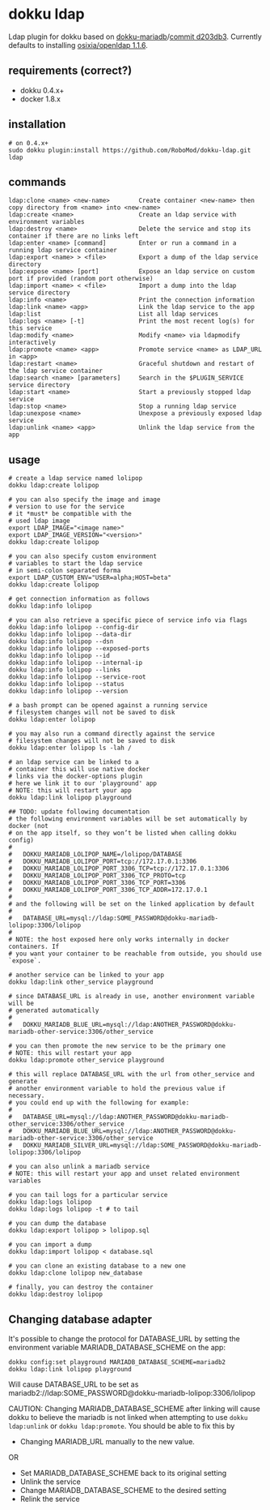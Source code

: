 # dokku ldap

Ldap plugin for dokku based on
[dokku-mariadb](https://github.com/dokku/dokku-mariadb)/[commit
d203db3](https://github.com/dokku/dokku-mariadb/commit/d203bd3c0ee759c7b6e64bef26eee4555787da5f). Currently defaults to installing
[osixia/openldap 1.1.6](https://hub.docker.com/r/dinkel/openldap/).

## requirements (correct?)

- dokku 0.4.x+
- docker 1.8.x

## installation

```shell
# on 0.4.x+
sudo dokku plugin:install https://github.com/RoboMod/dokku-ldap.git ldap
```

## commands

```
ldap:clone <name> <new-name>        Create container <new-name> then copy directory from <name> into <new-name>
ldap:create <name>                  Create an ldap service with environment variables
ldap:destroy <name>                 Delete the service and stop its container if there are no links left
ldap:enter <name> [command]         Enter or run a command in a running ldap service container
ldap:export <name> > <file>         Export a dump of the ldap service directory
ldap:expose <name> [port]           Expose an ldap service on custom port if provided (random port otherwise)
ldap:import <name> < <file>         Import a dump into the ldap service directory
ldap:info <name>                    Print the connection information
ldap:link <name> <app>              Link the ldap service to the app
ldap:list                           List all ldap services
ldap:logs <name> [-t]               Print the most recent log(s) for this service
ldap:modify <name>                  Modify <name> via ldapmodify interactively
ldap:promote <name> <app>           Promote service <name> as LDAP_URL in <app>
ldap:restart <name>                 Graceful shutdown and restart of the ldap service container
ldap:search <name> [parameters]     Search in the $PLUGIN_SERVICE service directory
ldap:start <name>                   Start a previously stopped ldap service
ldap:stop <name>                    Stop a running ldap service
ldap:unexpose <name>                Unexpose a previously exposed ldap service
ldap:unlink <name> <app>            Unlink the ldap service from the app
```

## usage

```shell
# create a ldap service named lolipop
dokku ldap:create lolipop

# you can also specify the image and image
# version to use for the service
# it *must* be compatible with the
# used ldap image
export LDAP_IMAGE="<image name>"
export LDAP_IMAGE_VERSION="<version>"
dokku ldap:create lolipop

# you can also specify custom environment
# variables to start the ldap service
# in semi-colon separated forma
export LDAP_CUSTOM_ENV="USER=alpha;HOST=beta"
dokku ldap:create lolipop

# get connection information as follows
dokku ldap:info lolipop

# you can also retrieve a specific piece of service info via flags
dokku ldap:info lolipop --config-dir
dokku ldap:info lolipop --data-dir
dokku ldap:info lolipop --dsn
dokku ldap:info lolipop --exposed-ports
dokku ldap:info lolipop --id
dokku ldap:info lolipop --internal-ip
dokku ldap:info lolipop --links
dokku ldap:info lolipop --service-root
dokku ldap:info lolipop --status
dokku ldap:info lolipop --version

# a bash prompt can be opened against a running service
# filesystem changes will not be saved to disk
dokku ldap:enter lolipop

# you may also run a command directly against the service
# filesystem changes will not be saved to disk
dokku ldap:enter lolipop ls -lah /

# an ldap service can be linked to a
# container this will use native docker
# links via the docker-options plugin
# here we link it to our 'playground' app
# NOTE: this will restart your app
dokku ldap:link lolipop playground

## TODO: update following documentation
# the following environment variables will be set automatically by docker (not
# on the app itself, so they won’t be listed when calling dokku config)
#
#   DOKKU_MARIADB_LOLIPOP_NAME=/lolipop/DATABASE
#   DOKKU_MARIADB_LOLIPOP_PORT=tcp://172.17.0.1:3306
#   DOKKU_MARIADB_LOLIPOP_PORT_3306_TCP=tcp://172.17.0.1:3306
#   DOKKU_MARIADB_LOLIPOP_PORT_3306_TCP_PROTO=tcp
#   DOKKU_MARIADB_LOLIPOP_PORT_3306_TCP_PORT=3306
#   DOKKU_MARIADB_LOLIPOP_PORT_3306_TCP_ADDR=172.17.0.1
#
# and the following will be set on the linked application by default
#
#   DATABASE_URL=mysql://ldap:SOME_PASSWORD@dokku-mariadb-lolipop:3306/lolipop
#
# NOTE: the host exposed here only works internally in docker containers. If
# you want your container to be reachable from outside, you should use `expose`.

# another service can be linked to your app
dokku ldap:link other_service playground

# since DATABASE_URL is already in use, another environment variable will be
# generated automatically
#
#   DOKKU_MARIADB_BLUE_URL=mysql://ldap:ANOTHER_PASSWORD@dokku-mariadb-other-service:3306/other_service

# you can then promote the new service to be the primary one
# NOTE: this will restart your app
dokku ldap:promote other_service playground

# this will replace DATABASE_URL with the url from other_service and generate
# another environment variable to hold the previous value if necessary.
# you could end up with the following for example:
#
#   DATABASE_URL=mysql://ldap:ANOTHER_PASSWORD@dokku-mariadb-other_service:3306/other_service
#   DOKKU_MARIADB_BLUE_URL=mysql://ldap:ANOTHER_PASSWORD@dokku-mariadb-other-service:3306/other_service
#   DOKKU_MARIADB_SILVER_URL=mysql://ldap:SOME_PASSWORD@dokku-mariadb-lolipop:3306/lolipop

# you can also unlink a mariadb service
# NOTE: this will restart your app and unset related environment variables

# you can tail logs for a particular service
dokku ldap:logs lolipop
dokku ldap:logs lolipop -t # to tail

# you can dump the database
dokku ldap:export lolipop > lolipop.sql

# you can import a dump
dokku ldap:import lolipop < database.sql

# you can clone an existing database to a new one
dokku ldap:clone lolipop new_database

# finally, you can destroy the container
dokku ldap:destroy lolipop
```

## Changing database adapter

It's possible to change the protocol for DATABASE_URL by setting
the environment variable MARIADB_DATABASE_SCHEME on the app:

```
dokku config:set playground MARIADB_DATABASE_SCHEME=mariadb2
dokku ldap:link lolipop playground
```

Will cause DATABASE_URL to be set as
mariadb2://ldap:SOME_PASSWORD@dokku-mariadb-lolipop:3306/lolipop

CAUTION: Changing MARIADB_DATABASE_SCHEME after linking will cause dokku to
believe the mariadb is not linked when attempting to use `dokku ldap:unlink`
or `dokku ldap:promote`.
You should be able to fix this by

- Changing MARIADB_URL manually to the new value.

OR

- Set MARIADB_DATABASE_SCHEME back to its original setting
- Unlink the service
- Change MARIADB_DATABASE_SCHEME to the desired setting
- Relink the service
